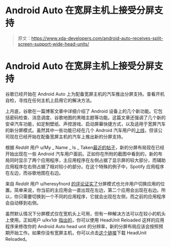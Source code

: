 # Android Auto 在宽屏主机上接受分屏支持

> 原文：<https://www.xda-developers.com/android-auto-receives-split-screen-support-wide-head-units/>

# Android Auto 在宽屏主机上接受分屏支持

谷歌已经开始在 Android Auto 上为配备宽屏主机的汽车推出分屏支持。查看开机自检，寻找在任何主机上启用它的解决方法。

上月底，谷歌在一篇博客文章中详细介绍了 Android 设备上的几个新功能。它包括密码检查、消息调度、谷歌地图的黑暗主题等功能。这篇文章还强调了几个新的安卓汽车功能，如定制壁纸、声控游戏、启动屏幕快捷方式，以及适用于宽屏汽车的新分屏模式。虽然其中一些功能已经在几个 Android 汽车用户的[上线](https://www.xda-developers.com/android-auto-wallpaper-assistant-shortcut/)，但该公司现在已经开始在配备宽屏主机的汽车上推出新的分屏支持。

根据 *Reddit* 用户 u/My _ Name _ Is _ Taken[最近的帖子](https://www.reddit.com/r/AndroidAuto/comments/lxajs7/new_split_screen_layout_for_widescreen_headunits/)，新的分屏布局现在已经开始出现在一些 Android 汽车用户面前。正如你在所附的截图中看到的，新的布局同时显示了两个应用程序，主应用程序在左侧占据了显示屏的较大部分，而辅助应用程序在右侧占据了相对较小的部分。在这个特殊的例子中，Spotify 应用程序在左边，而谷歌地图在右边。

来自 *Reddit* 用户 u/heresyfnord [的评论证实了](https://www.reddit.com/r/AndroidAuto/comments/lxajs7/new_split_screen_layout_for_widescreen_headunits/gpm52d6?utm_source=share&utm_medium=web2x&context=3)分屏模式也允许用户切换应用的位置。简单来说，你当前的主应用会一直出现在左边，第二个应用会出现在右边。所以，你只需要切换到一个不同的应用程序，它就会出现在左侧，而之前的应用程序会自动移到右侧。

虽然默认情况下分屏模式仅在宽机头上可用，但有一种解决方法可以在较小的机头上使用。正如用户 u/kv1dr [指出的](https://www.reddit.com/r/AndroidAuto/comments/lxajs7/new_split_screen_layout_for_widescreen_headunits/gpmn7wk/)，你可以使用 HeadUnit Reloaded 这样的应用程序来修改你的 Android Auto head unit 的分辨率，新的分屏布局应该会按照预期开始工作。如果你没有宽屏主机，你可以点击[这个链接](https://forum.xda-developers.com/t/android-4-1-headunit-reloaded-for-android-auto-with-wifi.3432348/)下载 HeadUnit Reloaded。